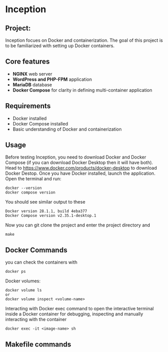 # Inception

## Project:
Inception focues on Docker and containerization. The goal of this project is to be familiarized with setting up Docker containers.

## Core features
- **NGINX** web server
- **WordPress and PHP-FPM** application
- **MariaDB** database
- **Docker Compose** for clarity in defining multi-container application

## Requirements
- Docker installed
- Docker Compose installed
- Basic understanding of Docker and containerization

## Usage
Before testing Inception, you need to download Docker and Docker Compose (if you can download Docker Desktop then it will have both).
Head to https://www.docker.com/products/docker-desktop to download Docker Destop. 
Once you have Docker installed, launch the application. 
Open the terminal and run:
```
docker --version
docker compose version
```
You should see similar output to these
```
Docker version 28.1.1, build 4eba377
Docker Compose version v2.35.1-desktop.1
```
Now you can git clone the project and enter the project directory and 
```
make
```

## Docker Commands
you can check the containers with
```
docker ps
```
Docker volumes:
```
docker volume ls
or
docker volume inspect <volume-name>
```
Interacting with Docker exec command to open the interactive terminal inside a Docker container for debugging, inspecting and manually interacting with the container
```
docker exec -it <image-name> sh
```

## Makefile commands


